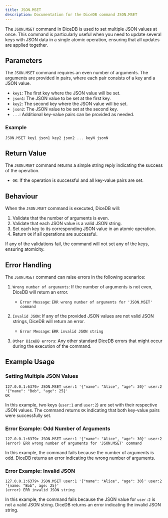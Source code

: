 ```yaml
---
title: JSON.MSET
description: Documentation for the DiceDB command JSON.MSET
---
```


The `JSON.MSET` command in DiceDB is used to set multiple JSON values at once. This command is particularly useful when you need to update several keys with JSON data in a single atomic operation, ensuring that all updates are applied together.

## Parameters

The `JSON.MSET` command requires an even number of arguments. The arguments are provided in pairs, where each pair consists of a key and a JSON value.

- `key1`: The first key where the JSON value will be set.
- `json1`: The JSON value to be set at the first key.
- `key2`: The second key where the JSON value will be set.
- `json2`: The JSON value to be set at the second key.
- `...`: Additional key-value pairs can be provided as needed.

### Example

```plaintext
JSON.MSET key1 json1 key2 json2 ... keyN jsonN
```

## Return Value

The `JSON.MSET` command returns a simple string reply indicating the success of the operation.

- `OK`: If the operation is successful and all key-value pairs are set.

## Behaviour

When the `JSON.MSET` command is executed, DiceDB will:

1. Validate that the number of arguments is even.
2. Validate that each JSON value is a valid JSON string.
3. Set each key to its corresponding JSON value in an atomic operation.
4. Return `OK` if all operations are successful.

If any of the validations fail, the command will not set any of the keys, ensuring atomicity.

## Error Handling

The `JSON.MSET` command can raise errors in the following scenarios:

1. `Wrong number of arguments`: If the number of arguments is not even, DiceDB will return an error.

   - `Error Message`: `ERR wrong number of arguments for 'JSON.MSET' command`

2. `Invalid JSON`: If any of the provided JSON values are not valid JSON strings, DiceDB will return an error.

   - `Error Message`: `ERR invalid JSON string`

3. `Other DiceDB errors`: Any other standard DiceDB errors that might occur during the execution of the command.

## Example Usage

### Setting Multiple JSON Values

```plaintext
127.0.0.1:6379> JSON.MSET user:1 '{"name": "Alice", "age": 30}' user:2 '{"name": "Bob", "age": 25}'
OK
```

In this example, two keys (`user:1` and `user:2`) are set with their respective JSON values. The command returns `OK` indicating that both key-value pairs were successfully set.

### Error Example: Odd Number of Arguments

```plaintext
127.0.0.1:6379> JSON.MSET user:1 '{"name": "Alice", "age": 30}' user:2
(error) ERR wrong number of arguments for 'JSON.MSET' command
```

In this example, the command fails because the number of arguments is odd. DiceDB returns an error indicating the wrong number of arguments.

### Error Example: Invalid JSON

```plaintext
127.0.0.1:6379> JSON.MSET user:1 '{"name": "Alice", "age": 30}' user:2 '{name: "Bob", age: 25}'
(error) ERR invalid JSON string
```

In this example, the command fails because the JSON value for `user:2` is not a valid JSON string. DiceDB returns an error indicating the invalid JSON string.
